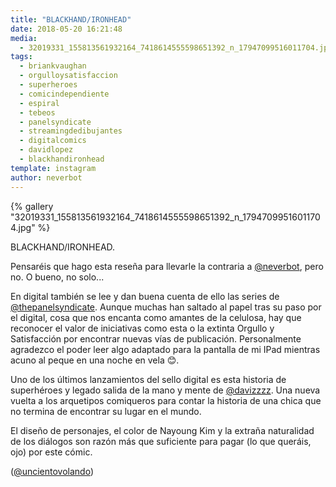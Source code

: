 ```yaml
---
title: "BLACKHAND/IRONHEAD"
date: 2018-05-20 16:21:48
media: 
  - 32019331_155813561932164_7418614555598651392_n_17947099516011704.jpg
tags: 
  - briankvaughan
  - orgulloysatisfaccion
  - superheroes
  - comicindependiente
  - espiral
  - tebeos
  - panelsyndicate
  - streamingdedibujantes
  - digitalcomics
  - davidlopez
  - blackhandironhead
template: instagram
author: neverbot
---
```


{% gallery "32019331_155813561932164_7418614555598651392_n_17947099516011704.jpg" %}

BLACKHAND/IRONHEAD.

Pensaréis que hago esta reseña para llevarle la contraria a [@neverbot](https://instagram.com/neverbot), pero no. O bueno, no solo...

En digital también se lee y dan buena cuenta de ello las series de [@thepanelsyndicate](https://instagram.com/thepanelsyndicate). Aunque muchas han saltado al papel tras su paso por el digital, cosa que nos encanta como amantes de la celulosa, hay que reconocer el valor de iniciativas como esta o la extinta Orgullo y Satisfacción por encontrar nuevas vías de publicación. Personalmente agradezco el poder leer algo adaptado para la pantalla de mi IPad mientras acuno al peque en una noche en vela 😊.

Uno de los últimos lanzamientos del sello digital es esta historia de superhéroes y legado salida de la mano y mente de [@davizzzz](https://instagram.com/davizzzz). Una nueva vuelta a los arquetipos comiqueros para contar la historia de una chica que no termina de encontrar su lugar en el mundo.

El diseño de personajes, el color de Nayoung Kim y la extraña naturalidad de los diálogos son razón más que suficiente para pagar (lo que queráis, ojo) por este cómic.

([@uncientovolando](https://instagram.com/uncientovolando))
